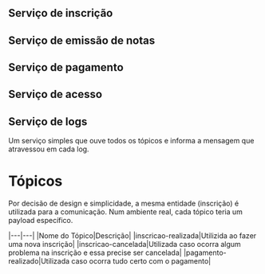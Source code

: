 # 

## Serviço de inscrição

## Serviço de emissão de notas

## Serviço de pagamento 

## Serviço de acesso

## Serviço de logs
Um serviço simples que ouve todos os tópicos e informa a mensagem que atravessou em cada log.

# Tópicos
Por decisão de design e simplicidade, a mesma entidade (inscrição) é utilizada para a comunicação. 
Num ambiente real, cada tópico teria um payload específico.

|---|---|
|Nome do Tópico|Descrição|
|inscricao-realizada|Utilizida ao fazer uma nova inscrição|
|inscricao-cancelada|Utilizada caso ocorra algum problema na inscrição e essa precise ser cancelada|
|pagamento-realizado|Utilizada caso ocorra tudo certo com o pagamento|



